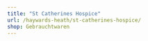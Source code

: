 ```yaml
---
title: "St Catherines Hospice"
url: /haywards-heath/st-catherines-hospice/
shop: Gebrauchtwaren
---
```

